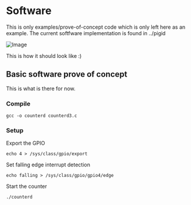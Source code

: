 # Software

This is only examples/prove-of-concept code which is
only left here as an example. The current softfware
implementation is found in ../pigid

![Image](software-overview.png)

This is how it should look like :)

## Basic software prove of concept

This is what is there for now.

### Compile

    gcc -o counterd counterd3.c

### Setup

Export the GPIO

    echo 4 > /sys/class/gpio/export
 
Set falling edge interrupt detection

    echo falling > /sys/class/gpio/gpio4/edge

Start the counter

    ./counterd

